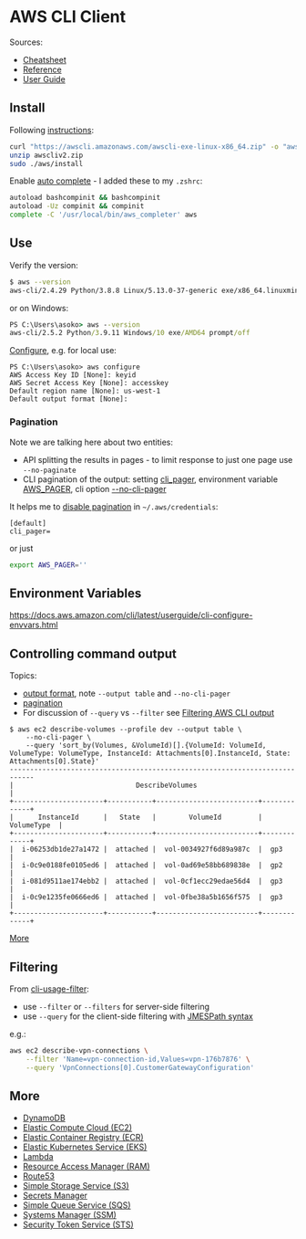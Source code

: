 # AWS CLI Client

Sources:

* [Cheatsheet](https://www.bluematador.com/learn/aws-cli-cheatsheet)
* [Reference](https://docs.aws.amazon.com/cli/latest/reference/)
* [User Guide](https://docs.aws.amazon.com/cli/latest/userguide/)

## Install

Following [instructions](https://docs.aws.amazon.com/cli/latest/userguide/getting-started-install.html):

```sh
curl "https://awscli.amazonaws.com/awscli-exe-linux-x86_64.zip" -o "awscliv2.zip"
unzip awscliv2.zip
sudo ./aws/install
```

Enable [auto complete](https://docs.aws.amazon.com/cli/latest/userguide/cli-configure-completion.html) - I added these to my `.zshrc`:
```sh
autoload bashcompinit && bashcompinit
autoload -Uz compinit && compinit
complete -C '/usr/local/bin/aws_completer' aws
```

## Use

Verify the version:
```sh
$ aws --version
aws-cli/2.4.29 Python/3.8.8 Linux/5.13.0-37-generic exe/x86_64.linuxmint.20 prompt/off
```

or on Windows:
```cmd
PS C:\Users\asoko> aws --version
aws-cli/2.5.2 Python/3.9.11 Windows/10 exe/AMD64 prompt/off
```

[Configure](https://docs.aws.amazon.com/cli/latest/userguide/cli-configure-quickstart.html),
e.g. for local use:

```
PS C:\Users\asoko> aws configure
AWS Access Key ID [None]: keyid
AWS Secret Access Key [None]: accesskey
Default region name [None]: us-west-1
Default output format [None]:
```

### Pagination

Note we are talking here about two entities:

* API splitting the results in pages - to limit response to just one page use
`--no-paginate`
* CLI pagination of the output:
setting [cli_pager](https://docs.aws.amazon.com/cli/latest/userguide/cli-usage-pagination.html#cli-usage-pagination-clipager),
environment variable [AWS_PAGER](https://docs.aws.amazon.com/cli/latest/userguide/cli-usage-pagination.html#cli-usage-pagination-awspager),
cli option [--no-cli-pager](https://docs.aws.amazon.com/cli/latest/userguide/cli-usage-pagination.html#cli-usage-pagination-noclipager)

It helps me to [disable
pagination](https://docs.aws.amazon.com/cli/latest/userguide/cli-usage-pagination.html)
in `~/.aws/credentials`:

```
[default]
cli_pager=
```

or just
```sh
export AWS_PAGER=''
```


## Environment Variables

https://docs.aws.amazon.com/cli/latest/userguide/cli-configure-envvars.html

## Controlling command output

Topics:

* [output format](https://docs.aws.amazon.com/cli/latest/userguide/cli-usage-output-format.html),
note `--output table` and `--no-cli-pager `
* [pagination](https://docs.aws.amazon.com/cli/latest/userguide/cli-usage-pagination.html)
* For discussion of `--query` vs `--filter` see
[Filtering AWS CLI output](https://docs.aws.amazon.com/cli/latest/userguide/cli-usage-filter.html)

```console
$ aws ec2 describe-volumes --profile dev --output table \
    --no-cli-pager \
    --query 'sort_by(Volumes, &VolumeId)[].{VolumeId: VolumeId, VolumeType: VolumeType, InstanceId: Attachments[0].InstanceId, State: Attachments[0].State}'
----------------------------------------------------------------------------
|                              DescribeVolumes                             |
+----------------------+-----------+-------------------------+-------------+
|      InstanceId      |   State   |        VolumeId         | VolumeType  |
+----------------------+-----------+-------------------------+-------------+
|  i-06253db1de27a1472 |  attached |  vol-0034927f6d89a987c  |  gp3        |
|  i-0c9e0188fe0105ed6 |  attached |  vol-0ad69e58bb689838e  |  gp2        |
|  i-081d9511ae174ebb2 |  attached |  vol-0cf1ecc29edae56d4  |  gp3        |
|  i-0c9e1235fe0666ed6 |  attached |  vol-0fbe38a5b1656f575  |  gp3        |
+----------------------+-----------+-------------------------+-------------+
```

[More](https://github.com/KarnGusain/AWS/blob/main/AWS%20CLI.md)


## Filtering

From [cli-usage-filter](https://docs.aws.amazon.com/cli/v1/userguide/cli-usage-filter.html):

* use `--filter` or `--filters` for server-side filtering
* use `--query` for the client-side filtering with
[JMESPath syntax](https://jmespath.org/)

e.g.:
```sh
aws ec2 describe-vpn-connections \
    --filter 'Name=vpn-connection-id,Values=vpn-176b7876' \
    --query 'VpnConnections[0].CustomerGatewayConfiguration'
```

## More

* [DynamoDB](cli-dynamodb.html)
* [Elastic Compute Cloud (EC2)](cli-ec2.html)
* [Elastic Container Registry (ECR)](cli-ecr.html)
* [Elastic Kubernetes Service (EKS)](cli-eksctl.html)
* [Lambda](cli-lambda.html)
* [Resource Access Manager (RAM)](cli-ram.html)
* [Route53](cli-route53.html)
* [Simple Storage Service (S3)](cli-s3.html)
* [Secrets Manager](cli-secrets.html)
* [Simple Queue Service (SQS)](cli-sqs.html)
* [Systems Manager (SSM)](cli-ssm.html)
* [Security Token Service (STS)](cli-sts.html)
